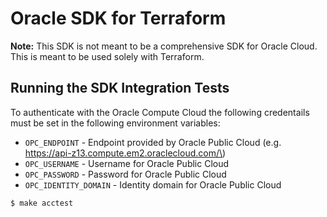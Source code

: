 Oracle SDK for Terraform
===========================================

**Note:** This SDK is not meant to be a comprehensive SDK for Oracle Cloud. This is meant to be used solely with Terraform.

Running the SDK Integration Tests
-----------------------------

To authenticate with the Oracle Compute Cloud the following credentails must be set in the following environment variables:

-	`OPC_ENDPOINT` - Endpoint provided by Oracle Public Cloud (e.g. https://api-z13.compute.em2.oraclecloud.com/\)
-	`OPC_USERNAME` - Username for Oracle Public Cloud
-	`OPC_PASSWORD` - Password for Oracle Public Cloud
-	`OPC_IDENTITY_DOMAIN` - Identity domain for Oracle Public Cloud

```sh
$ make acctest
```
